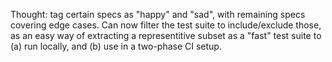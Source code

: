Thought: tag certain specs as "happy" and "sad", with remaining specs covering edge cases. Can now filter the test suite to include/exclude those, as an easy way of extracting a representitive subset as a "fast" test suite to (a) run locally, and (b) use in a two-phase CI setup.
